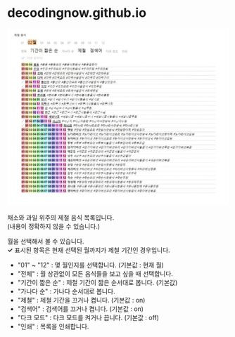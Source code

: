 # decodingnow.github.io

![capture](./img/capture.jpeg)

채소와 과일 위주의 제철 음식 목록입니다.  
(내용이 정확하지 않을 수 있습니다.)

월을 선택해서 볼 수 있습니다.  
<b>✓</b> 표시된 항목은 현재 선택된 월까지가 제철 기간인 경우입니다.

- "01" ~ "12" : 몇 월인지를 선택합니다. (기본값 : 현재 월)
- "전체" : 월 상관없이 모든 음식들을 보고 싶을 때 선택합니다.
- "기간이 짧은 순" : 제철 기간이 짧은 순서대로 봅니다. (기본값)
- "가나다 순" : 가나다 순서대로 봅니다.
- "제철" : 제철 기간을 끄거나 켭니다. (기본값 : on)
- "검색어" : 검색어를 끄거나 켭니다. (기본값 : on)
- "다크 모드" : 다크 모드를 켜거나 끕니다. (기본값 : off)
- "인쇄" : 목록을 인쇄합니다.
